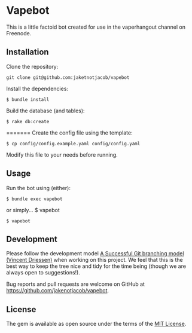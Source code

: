# Vapebot

This is a little factoid bot created for use in the vaperhangout channel on Freenode.

## Installation

Clone the repository:

```
git clone git@github.com:jaketnotjacob/vapebot
```

Install the dependencies:

    $ bundle install

Build the database (and tables):

    $ rake db:create

=======
Create the config file using the template:

    $ cp config/config.example.yaml config/config.yaml

Modify this file to your needs before running.

## Usage

Run the bot using (either):

    $ bundle exec vapebot
or simply...
    $ vapebot

    $ vapebot

## Development

Please follow the development model [A Successful Git branching model (Vincent Driessen)](http://nvie.com/posts/a-successful-git-branching-model/) when working on this project.  We feel that this is the best way to keep the tree nice and tidy for the time being (though we are always open to suggestions!).

Bug reports and pull requests are welcome on GitHub at https://github.com/jakenotjacob/vapebot.

## License

The gem is available as open source under the terms of the [MIT License](http://opensource.org/licenses/MIT).

